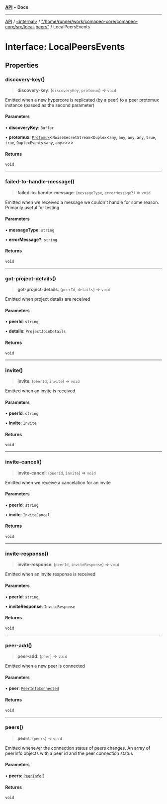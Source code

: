 [**API**](../../../../README.md) • **Docs**

***

[API](../../../../README.md) / [\<internal\>](../../../README.md) / ["/home/runner/work/comapeo-core/comapeo-core/src/local-peers"](../README.md) / LocalPeersEvents

# Interface: LocalPeersEvents

## Properties

### discovery-key()

> **discovery-key**: (`discoveryKey`, `protomux`) => `void`

Emitted when a new hypercore is replicated (by a peer) to a peer protomux instance (passed as the second parameter)

#### Parameters

• **discoveryKey**: `Buffer`

• **protomux**: [`Protomux`](../../../classes/Protomux.md)\<`NoiseSecretStream`\<`Duplex`\<`any`, `any`, `any`, `any`, `true`, `true`, `DuplexEvents`\<`any`, `any`\>\>\>\>

#### Returns

`void`

***

### failed-to-handle-message()

> **failed-to-handle-message**: (`messageType`, `errorMessage`?) => `void`

Emitted when we received a message we couldn't handle for some reason. Primarily useful for testing

#### Parameters

• **messageType**: `string`

• **errorMessage?**: `string`

#### Returns

`void`

***

### got-project-details()

> **got-project-details**: (`peerId`, `details`) => `void`

Emitted when project details are received

#### Parameters

• **peerId**: `string`

• **details**: `ProjectJoinDetails`

#### Returns

`void`

***

### invite()

> **invite**: (`peerId`, `invite`) => `void`

Emitted when an invite is received

#### Parameters

• **peerId**: `string`

• **invite**: `Invite`

#### Returns

`void`

***

### invite-cancel()

> **invite-cancel**: (`peerId`, `invite`) => `void`

Emitted when we receive a cancelation for an invite

#### Parameters

• **peerId**: `string`

• **invite**: `InviteCancel`

#### Returns

`void`

***

### invite-response()

> **invite-response**: (`peerId`, `inviteResponse`) => `void`

Emitted when an invite response is received

#### Parameters

• **peerId**: `string`

• **inviteResponse**: `InviteResponse`

#### Returns

`void`

***

### peer-add()

> **peer-add**: (`peer`) => `void`

Emitted when a new peer is connected

#### Parameters

• **peer**: [`PeerInfoConnected`](../../../type-aliases/PeerInfoConnected.md)

#### Returns

`void`

***

### peers()

> **peers**: (`peers`) => `void`

Emitted whenever the connection status of peers changes. An array of peerInfo objects with a peer id and the peer connection status

#### Parameters

• **peers**: [`PeerInfo`](../type-aliases/PeerInfo.md)[]

#### Returns

`void`

